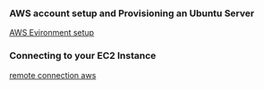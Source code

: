 ### AWS account setup and Provisioning an Ubuntu Server
[AWS Evironment setup](https://github.com/odibohmarcel/images/blob/2a0cfa7560e2402f8c258cc9513c3166caa85ef8/aws%20ubuntu%20server.JPG)

### Connecting to your EC2 Instance
[remote connection aws](https://github.com/odibohmarcel/images.git)